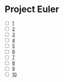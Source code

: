 # Project Euler
- [ ] [1]()
- [ ] [2]()
- [ ] [3]()
- [ ] [4]()
- [ ] [5]()
- [ ] [6]()
- [ ] [7]()
- [ ] [8]()
- [ ] [9]()
- [ ] [10]()

